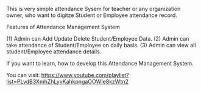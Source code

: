 This is very simple attendance Sysem for teacher or any organization owner, who want to digitze
Student or Employee attendance record. 


Features of Attendance Management System


(1) Admin can Add Update Delete Student/Employee Data.
(2) Admin can take attendance of Student/Employee on daily basis.
(3) Admin can view all student/Employee attendance details. 


If you want to learn, how to develop this Attendance Management System. 

You can visit: https://www.youtube.com/playlist?list=PLvdB3XmhZhLyvKahkpngaOOWIe8kzWtn2